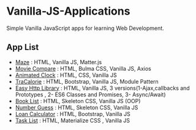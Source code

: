 # Vanilla-JS-Applications

Simple Vanilla JavaScript apps for learning Web Development.

## App List

- [Maze](maze) : HTML, Vanilla JS, Matter.js
- [Movie Compare](Movie%20Compare) : HTML, Bulma CSS, Vanilla JS, Axios
- [Animated Clock](Animated%20Clock) : HTML, CSS, Vanilla JS
- [TraCalorie](TraCalorie) : HTML, Bootstrap, Vanilla JS, Module Pattern
- [Easy Http Library](Easy%20HTTP) : HTML, Vanilla JS, 3 versions(1-Ajax,callbacks and Prototypes , 2- ES6 Classes and Promises, 3- Async/Await)
- [Book List](Book%20List) : HTML, Skeleton CSS, Vanilla JS (OOP)
- [Number Guess](Number%20Guess) : HTML, Skeleton CSS, Vanilla JS
- [Loan Calculator](Loan%20Calculator) : HTML, Bootstrap, Vanilla JS
- [Task List](TaskList) : HTML, Materialize CSS , Vanilla JS
